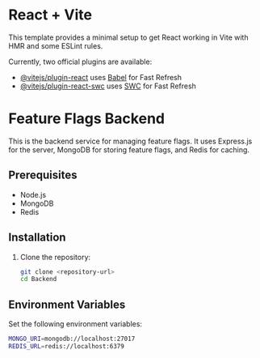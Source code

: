 # React + Vite

This template provides a minimal setup to get React working in Vite with HMR and some ESLint rules.

Currently, two official plugins are available:

- [@vitejs/plugin-react](https://github.com/vitejs/vite-plugin-react/blob/main/packages/plugin-react/README.md) uses [Babel](https://babeljs.io/) for Fast Refresh
- [@vitejs/plugin-react-swc](https://github.com/vitejs/vite-plugin-react-swc) uses [SWC](https://swc.rs/) for Fast Refresh

# Feature Flags Backend

This is the backend service for managing feature flags. It uses Express.js for the server, MongoDB for storing feature flags, and Redis for caching.

## Prerequisites

- Node.js
- MongoDB
- Redis

## Installation

1. Clone the repository:
   ```sh
   git clone <repository-url>
   cd Backend
   ```

## Environment Variables

Set the following environment variables:

```sh
MONGO_URI=mongodb://localhost:27017
REDIS_URL=redis://localhost:6379
```
